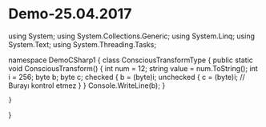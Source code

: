 # Demo-25.04.2017

using System;
using System.Collections.Generic;
using System.Linq;
using System.Text;
using System.Threading.Tasks;

namespace DemoCSharp1
{
    class ConsciousTransformType
    {
        public static void ConsciousTransform()
        {
            int num = 12;
            string value = num.ToString();
            int i = 256;
            byte b;
            byte c;
            checked
            {
                b = (byte)i;
                unchecked
                {
                    c = (byte)i; // Burayı kontrol etmez
                }
            }
            Console.WriteLine(b);
        }
  
    }
}
